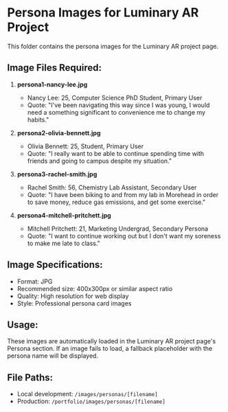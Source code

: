 # Persona Images for Luminary AR Project

This folder contains the persona images for the Luminary AR project page.

## Image Files Required:

1. **persona1-nancy-lee.jpg**
   - Nancy Lee: 25, Computer Science PhD Student, Primary User
   - Quote: "I've been navigating this way since I was young, I would need a something significant to convenience me to change my habits."

2. **persona2-olivia-bennett.jpg**
   - Olivia Bennett: 25, Student, Primary User
   - Quote: "I really want to be able to continue spending time with friends and going to campus despite my situation."

3. **persona3-rachel-smith.jpg**
   - Rachel Smith: 56, Chemistry Lab Assistant, Secondary User
   - Quote: "I have been biking to and from my lab in Morehead in order to save money, reduce gas emissions, and get some exercise."

4. **persona4-mitchell-pritchett.jpg**
   - Mitchell Pritchett: 21, Marketing Undergrad, Secondary Persona
   - Quote: "I want to continue working out but I don't want my soreness to make me late to class."

## Image Specifications:
- Format: JPG
- Recommended size: 400x300px or similar aspect ratio
- Quality: High resolution for web display
- Style: Professional persona card images

## Usage:
These images are automatically loaded in the Luminary AR project page's Persona section. If an image fails to load, a fallback placeholder with the persona name will be displayed.

## File Paths:
- Local development: `/images/personas/[filename]`
- Production: `/portfolio/images/personas/[filename]`
